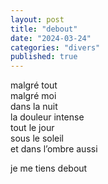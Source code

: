 ```yaml
---
layout: post
title: "debout"
date: "2024-03-24"
categories: "divers"
published: true
---
```


malgré tout  
malgré moi  
dans la nuit  
la douleur intense  
tout le jour  
sous le soleil  
et dans l’ombre aussi  

je me tiens debout  
